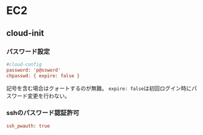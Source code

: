 # EC2

## cloud-init

### パスワード設定

```ini
#cloud-config
password: 'p@ssword'
chpasswd: { expire: false }
```

記号を含む場合はクォートするのが無難。
`expire: false`は初回ログイン時にパスワード変更を行わない。

### sshのパスワード認証許可

```ini
ssh_pwauth: true
```
